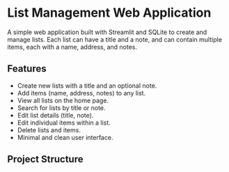 # List Management Web Application

A simple web application built with Streamlit and SQLite to create and manage lists. Each list can have a title and a note, and can contain multiple items, each with a name, address, and notes.

## Features

- Create new lists with a title and an optional note.
- Add items (name, address, notes) to any list.
- View all lists on the home page.
- Search for lists by title or note.
- Edit list details (title, note).
- Edit individual items within a list.
- Delete lists and items.
- Minimal and clean user interface.

## Project Structure

